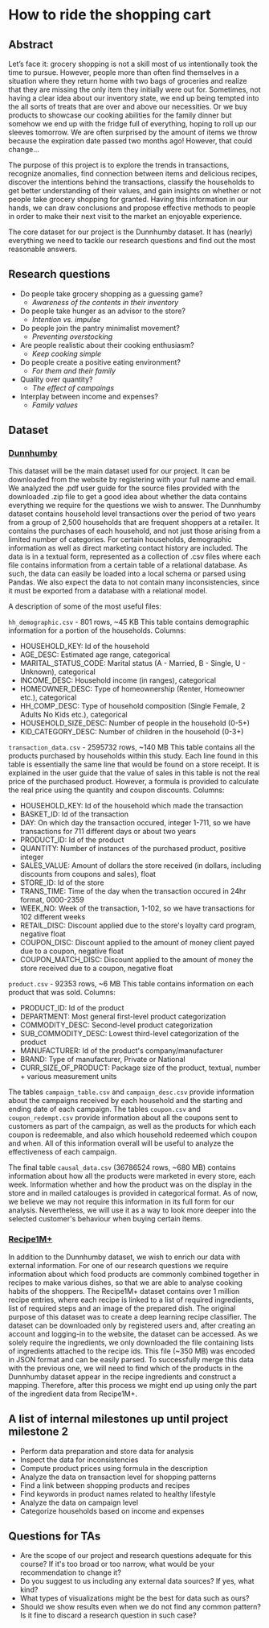 # How to ride the shopping cart

## Abstract

Let’s face it: grocery shopping is not a skill most of us intentionally took the time to pursue. However, people more than often find themselves in a situation where they return home with two bags of groceries and realize that they are missing the only item they initially were out for. Sometimes, not having a clear idea about our inventory state, we end up being tempted into the all sorts of treats that are over and above our necessities. Or we buy products to showcase our cooking abilities for the family dinner but somehow we end up with the fridge full of everything, hoping to roll up our sleeves tomorrow. We are often surprised by the amount of items we throw because the expiration date passed two months ago! However, that could change...

The purpose of this project is to explore the trends in transactions, recognize anomalies, find connection between items and delicious recipes, discover the intentions behind the transactions, classify the households to get better understanding of their values, and gain insights on whether or not people take grocery shopping for granted. Having this information in our hands, we can draw conclusions and propose effective methods to people in order to make their next visit to the market an enjoyable experience.

The core dataset for our project is the Dunnhumby dataset. It has (nearly) everything we need to tackle our research questions and find out the most reasonable answers.

## Research questions

- Do people take grocery shopping as a guessing game?
	- *Awareness of the contents in their inventory*
- Do people take hunger as an advisor to the store?
	- *Intention vs. impulse*
- Do people join the pantry minimalist movement?
	- *Preventing overstocking*
- Are people realistic about their cooking enthusiasm?
	- *Keep cooking simple*
- Do people create a positive eating environment?
	- *For them and their family*
- Quality over quantity?
	- *The effect of campaings*
- Interplay between income and expenses?
	- *Family values*

## Dataset

### [Dunnhumby](https://www.dunnhumby.com/careers/engineering/sourcefiles)
This dataset will be the main dataset used for our project. It can be downloaded from the website by registering with your full name and email. We analyzed the .pdf user guide for the source files provided with the downloaded .zip file to get a good idea about whether the data contains everything we require for the questions we wish to answer.
The Dunnhumby dataset contains household level transactions over the period of two years from a group of 2,500 households that are frequent shoppers at a retailer. It contains the purchases of each household, and not just those arising from a limited number of categories. For certain households, demographic information as well as direct marketing contact history are included.
The data is in a textual form, represented as a collection of .csv files where each file contains information from a certain table of a relational database. As such, the data can easily be loaded into a local schema or parsed using Pandas. We also expect the data to not contain many inconsistencies, since it must be exported from a database with a relational model.

A description of some of the most useful files:

`hh_demographic.csv` - 801 rows, ~45 KB
This table contains demographic information for a portion of the households.
Columns:
 - HOUSEHOLD_KEY: Id of the household
 - AGE_DESC: Estimated age range, categorical
 - MARITAL_STATUS_CODE: Marital status (A - Married, B - Single, U - Unknown), categorical
 - INCOME_DESC: Household income (in ranges), categorical
 - HOMEOWNER_DESC: Type of homeownership (Renter, Homeowner etc.), categorical
 - HH_COMP_DESC: Type of household composition (Single Female, 2 Adults No Kids etc.), categorical
 - HOUSEHOLD_SIZE_DESC: Number of people in the household (0-5+)
 - KID_CATEGORY_DESC: Number of children in the household (0-3+)

`transaction_data.csv` - 2595732 rows, ~140 MB
This table contains all the products purchased by households within this study. Each line found in this table is essentially the same line that would be found on a store receipt. It is explained in the user guide that the value of sales in this table is not the real price of the purchased product. However, a formula is provided to calculate the real price using the quantity and coupon discounts.
Columns:
 - HOUSEHOLD_KEY: Id of the household which made the transaction
 - BASKET_ID: Id of the transaction
 - DAY: On which day the transaction occured, integer 1-711, so we have transactions for 711 different days or about two years
 - PRODUCT_ID: Id of the product
 - QUANTITY: Number of instances of the purchased product, positive integer
 - SALES_VALUE: Amount of dollars the store received (in dollars, including discounts from coupons and sales), float
 - STORE_ID: Id of the store
 - TRANS_TIME: Time of the day when the transaction occured in 24hr format, 0000-2359 
 - WEEK_NO: Week of the transaction, 1-102, so we have transactions for 102 different weeks
 - RETAIL_DISC: Discount applied due to the store's loyalty card program, negative float
 - COUPON_DISC: Discount applied to the amount of money client payed due to a coupon, negative float
 - COUPON_MATCH_DISC: Discount applied to the amount of money the store received due to a coupon, negative float

`product.csv` - 92353 rows, ~6 MB
This table contains information on each product that was sold.
Columns: 
- PRODUCT_ID: Id of the product
- DEPARTMENT: Most general first-level product categorization
- COMMODITY_DESC: Second-level product categorization
- SUB_COMMODITY_DESC: Lowest third-level categorization of the product
- MANUFACTURER: Id of the product's company/manufacturer
- BRAND: Type of manufacturer, Private or National
- CURR_SIZE_OF_PRODUCT: Package size of the product, textual, number + various measurement units

The tables `campaign_table.csv` and `campaign_desc.csv` provide information about the campaigns received by each household and the starting and ending date of each campaign. The tables `coupon.csv` and `coupon_redempt.csv` provide information about all the coupons sent to customers as part of the campaign, as well as the products for which each coupon is redeemable, and also which household redeemed which coupon and when. All of this information overall will be useful to analyze the effectiveness of each campaign.

The final table `causal_data.csv` (36786524 rows, ~680 MB) contains information about how all the products were marketed in every store, each week. Information whether and how the product was on the display in the store and in mailed catalouges is provided in categorical format. As of now, we believe we may not require this information in its full form for our analysis. Nevertheless, we will use it as a way to look more deeper into the selected customer's behaviour when buying certain items.


### [Recipe1M+](http://pic2recipe.csail.mit.edu)
In addition to the Dunnhumby dataset, we wish to enrich our data with external information. For one of our research questions we require information about which food products are commonly combined together in recipes to make various dishes, so that we are able to analyse cooking habits of the shoppers.
The Recipe1M+ dataset contains over 1 million recipe entries, where each recipe is linked to a list of required ingredients, list of required steps and an image of the prepared dish. The original purpose of this dataset was to create a deep learning recipe classifier.
The dataset can be downloaded only by registered users and, after creating an account and logging-in to the website, the dataset can be accessed. As we solely require the ingredients, we only downloaded the file containing lists of ingredients attached to the recipe ids.
This file (~350 MB) was encoded in JSON format and can be easily parsed.
To successfully merge this data with the previous one, we will need to find which of the products in the Dunnhumby dataset appear in the recipe ingredients and construct a mapping. Therefore, after this process we might end up using only the part of the ingredient data from Recipe1M+.


## A list of internal milestones up until project milestone 2

- Perform data preparation and store data for analysis
- Inspect the data for inconsistencies
- Compute product prices using formula in the description
- Analyze the data on transaction level for shopping patterns
- Find a link between shopping products and recipes
- Find keywords in product names related to healthy lifestyle
- Analyze the data on campaign level
- Categorize households based on income and expenses


## Questions for TAs

- Are the scope of our project and research questions adequate for this course? If it's too broad or too narrow, what would be your recommendation to change it?
- Do you suggest to us including any external data sources? If yes, what kind?
- What types of visualizations might be the best for data such as ours?
- Should we show results even when we do not find any common pattern? Is it fine to discard a research question in such case?
